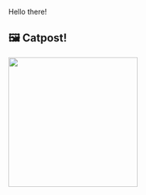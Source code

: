 Hello there!



## 🖼️ Catpost!

<sub>
    <img src="https://cdn2.thecatapi.com/images/bmq.jpg" height="256">
</sub>

